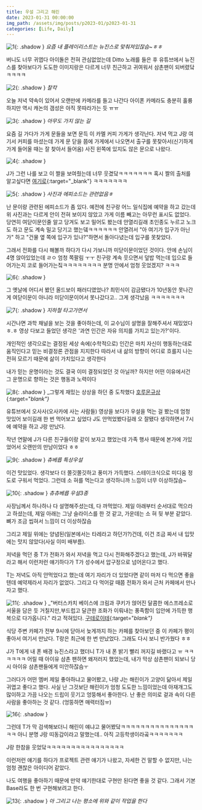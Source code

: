 ```yaml
---
title: 우설 그리고 해린
date: 2023-01-31 00:00:00
img_path: /assets/img/posts/p2023-01/p2023-01-31
categories: [Life, Daily]
---
```


![1](1.JPG){: .shadow }
_요즘 내 플레이리스트는 뉴진스로 맞춰져있잖슴~ㅎㅎ_

버니도 너무 귀엽다 아이돌은 전혀 관심없었는데 Ditto 노래를 들은 후
유튜브에서 뉴진스를 찾아보다가 도도한 이미지랑은 다르게 너무 친근하고 귀여워서 삼촌팬이 되버렸닼ㅋㅋㅋㅋ

![2](2.JPG){: .shadow }
_찰칵_

오늘 저녁 약속이 있어서 오랜만에 카메라를 들고 나간다 아이폰 카메라도 충분히 훌륭하지만 역시 캐논의 갬성은 아직 못따라가는 듯 ㅠㅠ

![3](3.jpg){: .shadow }
_아무도 가지 않는 길_

요즘 길 가다가 가게 문들을 보면 문득 이 카멜 커피 가게가 생각난다. 저녁 먹고 J랑 여기서 커피를
마셨는데 가게 문 닫을 쯤에 가게에서 나오면서 출구를 못찾아서(신기하게 가게 들어올 때는 잘 찾아서 들어옴)
사진 왼쪽에 있지도 않은 문으로 나왔다.

![4](4.jpg){: .shadow }

J가 그런 나를 보고 이 짤을 보여줬는데 너무 웃겼닼ㅋㅋㅋㅋㅋㅋㅋ 혹시 짤의 출처를 알고싶다면 [여기로](https://www.youtube.com/watch?v=MW9rOVgKDMU){:target="_blank"} ㅋㅋㅋㅋㅋㅋㅋ

![5](5.jpg){: .shadow }
_사진과 에피소드는 관련없음ㅎ_

난 문이랑 관련된 에피소드가 좀 있다. 예전에 친구랑 어느 일식집에 예약을 하고 갔는데 위 사진과는 다르게 안이 전혀 보이지 않았고 가게 이름 빼고는 아무런 표시도 없었다.
당연히 여닫이문인줄 알고 당겨도 보고 밀어도 봤는데 안열리길래 초인종도 누르고 노크도 하고 문도 계속 밀고 당기고 했는뎈ㅋㅋㅋㅋㅋㅋ 안열려서 "아 여기가 입구가 아닌가"
하고 "건물 옆 쪽에 입구가 있나?"하면서 돌아다녔는데 입구를 못찾았다.

그래서 전화를 다시 해볼까 하다가 다시 가보니까 미닫이문이었던 것이다. 안에 손님이 4명 앉아있었는데 ㄹㅇ 엄청 쪽팔림 ㅜㅜ 친구랑 계속 웃으면서 덮밥 먹는데
입으로 들어가는지 코로 들어가는짘ㅋㅋㅋㅋㅋㅋㅋㅋ 분명 안에서 엄청 웃었겠지? ㅋㅋㅋ

![6](6.jpg){: .shadow }

그 옛날에 어디서 봤던 올드보이 패러디였었나? 최민식이 감금됐다가 10년동안 못나간게 여닫이문이 아니라 미닫이문이어서 못나갔다고.. 그게 생각났음 ㅋㅋㅋㅋㅋㅋㅋ

![7](7.PNG){: .shadow }
_지하철 타고가면서_

시간나면 과학 채널을 보는 것을 좋아하는데, 이 교수님이 설명을 잘해주셔서 재밌었다 ㅎ.ㅎ 영상 다보고 들었던 생각은 '과연 인간은 자유 의지를 가지고 있는가?'이다.

개인적인 생각으로는 결정된 세상 속에(수학적으로) 인간은 마치 자신이 행동하는대로 움직인다고 믿는 비결정론 관점을 지지한다
따라서 내 삶의 방향이 어디로 흐를지 나는 전혀 모르기 때문에 삶이 가치있다고 생각한다

내가 믿는 운명이라는 것도 결국 이미 결정되었던 것 아닐까? 하지만 어떤 이유에서건 그 운명으로 향하는 것은 행동과 노력이다

![8](8.JPG){: .shadow }
_그렇게 재밌는 상상을 하던 중 도착했다 [호루몬규상](https://naver.me/G7KDokMM){:target="_blank"}_

유튜브에서 오사사(오사카에 사는 사람들) 영상을 보다가 우설을 먹는 걸 봤는데 엄청 맛있어 보이길래 한 번 먹어보고 싶었다 J도 안먹었봤다길래 오 잘됐다 생각하면서
7시에 예약을 하고 J랑 만났다.

작년 연말에 J가 다른 친구들이랑 같이 보자고 했었는데 가족 행사 때문에 본가에 가있었어서 오랜만의 만남이었다 ㅎㅎ

![9](9.JPG){: .shadow }
_츄베릅 특상우설_

이건 맛있었다. 생각보다 더 쫄깃쫄깃하고 풍미가 가득했다. 스테이크식으로 미디움 정도로 구워서 먹었다. 그런데 소 혀를 먹는다고 생각하니까 느낌이 너무 이상하잖슴~

![10](10.JPG){: .shadow }
_츄츄베릅 우설3종_

사장님께서 하나하나 다 설명해주셨는데, 다 까먹었다. 제일 아래부터 순서대로 먹으라고 하셨는데, 제일 아래는 그냥 슬라이스를 한 것 같고, 가운데는 소 혀 뒷 부분 같았다.
뼈가 조금 씹혀서 느낌이 더 이상하잖슴

그리고 제일 위에는 양념된(일본에서는 타레라고 하던가?)건데, 이건 조금 짜서 내 입맛에는 맛지 않았다(사실 이미 배부름).

저녁을 먹던 중 T가 전화가 와서 저녁을 먹고 다시 전화해주겠다고 했는데, J가 바꿔달라고 해서 이런저런 얘기하다가 T가 성수에서 압구정으로 넘어온다고 했다.

T는 저녁도 아직 안먹었다고 했는데 여기 자리가 더 있었다면 같이 마저 다 먹으면 좋을텐데 예약제라서 자리가 없었다. 그리고 다 먹어갈 때쯤 전화가 와서
근처 카페에서 만나자고 했다.

![11](11.JPG){: .shadow }
_"버터스카치 베이스에 크림과 쿠키가 얹어진 달콤한 에스프레소로 서울을 담은 듯 거칠지만,부드럽고 달큰한 조화가 이뤄내는 풍족함이 입안에 가득한 행복으로 다가옵니다." 라고 적혀있다. [구테로이테](https://naver.me/G7KAYKmn){:target="_blank"}_

식당 주변 카페가 전부 9시에 닫아서 늦게까지 하는 카페를 찾아보던 중 이 카페가 평이 좋아서 여기서 만났다. T랑은 최근에 한 번 만났었다. 그래도 다시 보니 반가웠다 ㅎㅎ

J가 T에게 내 폰 배경 뉴진스라고 했더니 T가 내 폰 밝기 빨리 꺼지길 바랬다고 ㅠ ㅋㅋㅋㅋㅋㅋ 어릴 때 아이유 삼촌 팬하면 왜저러지 했었는데, 내가 막상 삼촌팬이 되보니
당시 아이유 삼촌팬들에게 미안하잖슴ㅜ

그러다가 어떤 멤버 제일 좋아하냐고 물어봤고, 나랑 J는 해린이가 고양이 닮아서 제일 귀엽고 좋다고 했다. 사실 난 그것보단 해린이가 엄청 도도한 느낌이었는데 아재개그도 많이하고
가끔 나오는 드립이 웃기고 엉뚱해서 좋아한다. 난 좋은 의미로 겉과 속이 다른 사람을 좋아하는 것 같다. (엉뚱하면 매력터짐ㅠ)

![16](16.JPG){: .shadow }

그런데 T가 막 검색해보더니 해린이 얘냐고 물어봤닼ㅋㅋㅋㅋㅋㅋㅋㅋㅋㅋㅋㅋㅋㅋㅋㅋㅋ 아니 분명 J랑 띠동갑이라고 말했는데.. 아직 고등학생이라곸ㅋㅋㅋㅋㅋㅋㅋ

J랑 한참을 웃었닼ㅋㅋㅋㅋㅋㅋㅋㅋㅋㅋㅋㅋㅋㅋㅋㅋ

이런저런 얘기를 하다가 프로젝트 관련 얘기가 나왔고, 자세한 건 말할 수 없지만, 나는 엄청 괜찮은 아이디어 같았다.

나도 여행을 좋아하기 때문에 만약 얘기한대로 구현만 된다면 좋을 것 같다. 그래서 기본 Base라도 한 번 구현해보려고 한다.

![13](13.JPG){: .shadow }
_아 그리고 나는 평소에 위와 같이 작업을 한다_

